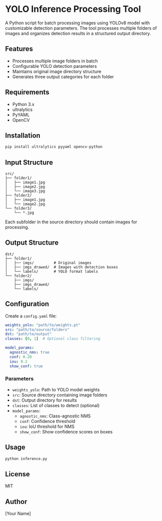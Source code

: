 # YOLO Inference Processing Tool

A Python script for batch processing images using YOLOv8 model with customizable detection parameters. The tool processes multiple folders of images and organizes detection results in a structured output directory.

## Features
- Processes multiple image folders in batch
- Configurable YOLO detection parameters
- Maintains original image directory structure
- Generates three output categories for each folder

## Requirements
- Python 3.x
- ultralytics
- PyYAML
- OpenCV

## Installation
```bash
pip install ultralytics pyyaml opencv-python
```

## Input Structure
```
src/
├── folder1/
│   ├── image1.jpg
│   ├── image2.jpg
│   └── image3.jpg
├── folder2/
│   ├── image1.jpg
│   └── image2.jpg
└── folder3/
    └── *.jpg
```
Each subfolder in the source directory should contain images for processing.

## Output Structure
```
dst/
├── folder1/
│   ├── imgs/         # Original images
│   ├── imgs_drawed/  # Images with detection boxes
│   └── labels/       # YOLO format labels
└── folder2/
    ├── imgs/
    ├── imgs_drawed/
    └── labels/
```

## Configuration
Create a `config.yaml` file:
```yaml
weights_yolo: "path/to/weights.pt"
src: "path/to/source/folders"
dst: "path/to/output"
classes: [0, 1]  # Optional class filtering

model_params:
  agnostic_nms: true
  conf: 0.20
  iou: 0.2
  show_conf: true
```

### Parameters
- `weights_yolo`: Path to YOLO model weights
- `src`: Source directory containing image folders
- `dst`: Output directory for results
- `classes`: List of classes to detect (optional)
- `model_params`:
  - `agnostic_nms`: Class-agnostic NMS
  - `conf`: Confidence threshold
  - `iou`: IoU threshold for NMS
  - `show_conf`: Show confidence scores on boxes

## Usage
```bash
python inference.py
```

## License
MIT

## Author
[Your Name]